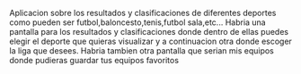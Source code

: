 Aplicacion sobre los resultados y clasificaciones de diferentes deportes como pueden ser futbol,baloncesto,tenis,futbol sala,etc...
Habria una pantalla para los resultados y clasificaciones donde dentro de ellas puedes elegir el deporte que quieras visualizar y 
a continuacion otra donde escoger la liga que desees.
Habria tambien otra pantalla que serian mis equipos donde pudieras guardar tus equipos favoritos
